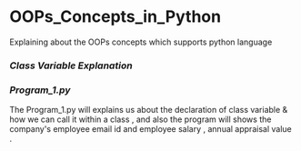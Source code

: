 # OOPs_Concepts_in_Python
Explaining about the OOPs concepts which supports python language

### ***Class Variable Explanation***

  ### ***Program_1.py***
  
   The Program_1.py will explains us about the declaration of class variable & how we can call it within a class , and also the program will shows the company's employee email id
and employee salary , annual appraisal value .

  
